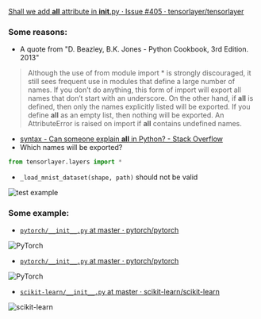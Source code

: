 [Shall we add __all__ attribute in __init__.py · Issue #405 · tensorlayer/tensorlayer][5]

### Some reasons:

* A quote from "D. Beazley, B.K. Jones - Python Cookbook, 3rd Edition. 2013"
> Although the use of from module import * is strongly discouraged, it still sees frequent use in modules that define a large number of names. If you don’t do anything, this form of import will export all names that don’t start with an underscore. On the other hand, if __all__ is defined, then only the names explicitly listed will be exported. If you define __all__ as an empty list, then nothing will be exported. An AttributeError is raised on import if __all__ contains undefined names.

* [syntax - Can someone explain __all__ in Python? - Stack Overflow](https://stackoverflow.com/questions/44834/can-someone-explain-all-in-python)
* Which names will be exported? 
```python
from tensorlayer.layers import *
```
* `_load_mnist_dataset(shape, path)` should not be valid

![test example][4]

### Some example:
* [`pytorch/__init__.py` at master · pytorch/pytorch](https://github.com/pytorch/pytorch/blob/master/torch/__init__.py)

![PyTorch][1]

* [`pytorch/__init__.py` at master · pytorch/pytorch](https://github.com/pytorch/pytorch/blob/master/torch/nn/modules/__init__.py)

![PyTorch][2]

* [`scikit-learn/__init__.py` at master · scikit-learn/scikit-learn](https://github.com/scikit-learn/scikit-learn/blob/master/sklearn/linear_model/__init__.py)

![scikit-learn][3]


[1]: http://ozesj315m.bkt.clouddn.com/img/q1.png
[2]: http://ozesj315m.bkt.clouddn.com/img/p2.png
[3]: http://ozesj315m.bkt.clouddn.com/img/q12.png
[4]: http://ozesj315m.bkt.clouddn.com/img/pa.png
[5]: https://github.com/tensorlayer/tensorlayer/issues/405
